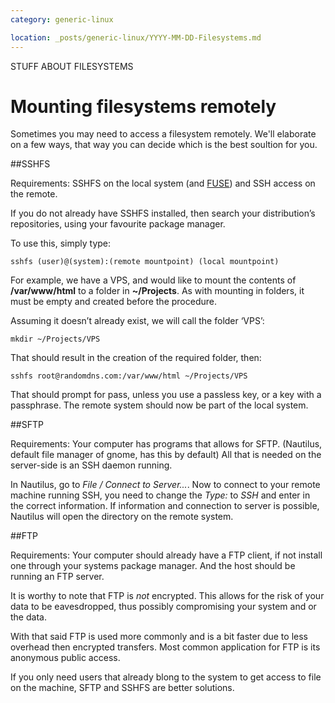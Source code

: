 ```yaml
---
category: generic-linux

location: _posts/generic-linux/YYYY-MM-DD-Filesystems.md
---
```


STUFF ABOUT FILESYSTEMS

# Mounting filesystems remotely

Sometimes you may need to access a filesystem remotely. We'll elaborate on a few ways, that way you can decide which is the best soultion for you.

##SSHFS

Requirements: SSHFS on the local system (and [FUSE]("http://fuse.sourceforge.net/")) and SSH access on the remote.

If you do not already have SSHFS installed, then search your distribution’s repositories, using your favourite package manager.

To use this, simply type:

    sshfs (user)@(system):(remote mountpoint) (local mountpoint)

For example, we have a VPS, and would like to mount the contents of __/var/www/html__ to a folder in __~/Projects__. As with mounting in folders, it must be empty and created before the procedure.

Assuming it doesn’t already exist, we will call the folder ‘VPS’:

    mkdir ~/Projects/VPS
    
That should result in the creation of the required folder, then:

    sshfs root@randomdns.com:/var/www/html ~/Projects/VPS
    
That should prompt for pass, unless you use a passless key, or a key with a passphrase. The remote system should now be part of the local system.

##SFTP

Requirements: Your computer has programs that allows for SFTP. (Nautilus, default file manager of gnome, has this by default) All that is needed on the server-side is an SSH daemon running.

In Nautilus, go to _File / Connect to Server..._. Now to connect to your remote machine running SSH, you need to change the _Type:_ to _SSH_ and enter in the correct information. If information and connection to server is possible, Nautilus will open the directory on the remote system.

##FTP

Requirements: Your computer should already have a FTP client, if not install one through your systems package manager. And the host should be running an FTP server.

It is worthy to note that FTP is _not_ encrypted. This allows for the risk of your data to be eavesdropped, thus possibly compromising your system and or the data.

With that said FTP is used more commonly and is a bit faster due to less overhead then encrypted transfers. Most common application for FTP is its anonymous public access.

If you only need users that already blong to the system to get access to file on the machine, SFTP and SSHFS are better solutions.


